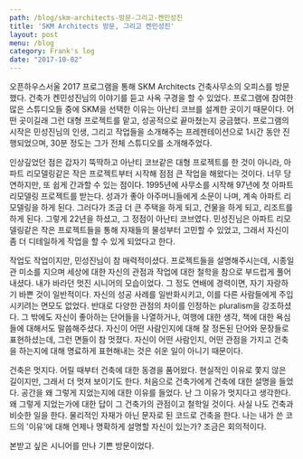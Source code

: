 ```yaml
---
path: /blog/skm-architects-방문-그리고-켄민성진
title: 'SKM Architects 방문, 그리고 켄민성진'
layout: post
menu: /blog
category: Frank's log
date: "2017-10-02"
---
```

  오픈하우스서울 2017 프로그램을 통해 SKM Architects 건축사무소의 오피스를 방문했다. 건축가 켄민성진님의 이야기를 듣고 사옥 구경을 할 수 있었다. 프로그램에 참여한 많은 스튜디오들 중에 SKM을 선택한 이유는 아난티 코브를 설계한 곳이기 때문이다. 어떤 곳이길래 그런 대형 프로젝트를 맡고, 성공적으로 끝마쳤는지 궁금했다. 프로그램의 시작은 민성진님의 인생, 그리고 작업들을 소개해주는 프레젠테이션으로 1시간 동안 진행되었으며, 30분 정도는 그가 전체 스튜디오를 소개해주었다.

   인상깊었던 점은 갑자기 뚝딱하고 아난티 코브같은 대형 프로젝트를 한 것이 아니라, 아파트 리모델링같은 작은 프로젝트부터 시작해 점점 큰 작업을 해왔다는 것이다. 너무 당연하지만, 또 쉽게 간과할 수 있는 점이다. 1995년에 사무소를 시작해 97년에 첫 아파트 리모델링 프로젝트를 받는다. 성과가 좋아 아주머니들에게 소문이 나며, 계속 아파트 리모델링을 하게 된다. 그러다가 조금 더 큰 주택을 하게 되고, 건물을 하게 되고, 리조트를 하게 된다. 그렇게 22년을 하셨고, 그 정점이 아난티 코브였다. 민성진님은 아파트 리모델링같은 작은 프로젝트들을 통해 자재들의 물성부터 고민할 수 있었고, 그래서 자신이 좀 더 디테일하게 작업을 할 수 있게 되었다고 한다. 

  작업도 작업이지만, 민성진님이 참 매력적이셨다. 프로젝트들을 설명해주시는데, 시종일관 미소를 지으며 세상에 대한 자신의 관점과 작업에 대한 철학을 참으로 부드럽게 풀어내셨다. 내가 바라던 멋진 시니어의 모습이었다. 그 정도 연배에 경력이면, 자기 자랑하기 바쁜 것이 일반적이다. 자신의 성공 사례를 일반화시키고, 이를 다른 사람들에게 주입시키려는 면모도 없었다. 반대로 다양한 관점의 차이를 인정하는 pluralism을 강조하셨다. 그 밖에도 자신이 좋아하는 단어들을 나열하거나, 여행에 대한 생각, 책에 대한 욕심들에 대해서도 말씀해주셨다. 자신이 어떤 사람인지에 대해 잘 정돈된 단어와 문장들로 표현하셨는데, 그런 면들이 참 멋졌다. 자신이 어떤 사람인지, 어떤 관점을 가지고 건축을 하는지에 대해 명료하게 표현해내는 것은 쉬운 일이 아니기 때문이다. 

  건축은 멋지다. 어릴 때부터 건축에 대한 동경을 품어왔다. 현실적인 이유로 쫓지 않은 길이지만, 그래서 더 멋져 보이기도 한다. 처음으로 건축가에게 건축에 대한 설명을 들었다. 공간을 왜 그렇게 지었는지에 대한 이유를 들었다. 난 그 이유가 멋지다고 생각한다. 왜 그렇게 지었는가에 대한 답이 그 건축가의 관점이고 철학일 것이다. 사실 나도 건축과 비슷한 일을 한다. 물리적인 자재가 아닌 문자로 된 코드로 건축을 한다. 나는 내가 쓴 코드의 '이유'에 대해 언제나 명확하게 설명할 자신이 있는가? 조금은 회의적이다. 

   본받고 싶은 시니어를 만나 기쁜 방문이었다. 
